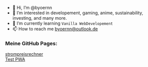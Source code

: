 - 👋 Hi, I’m @byoernn
- 👀 I’m interested in developement, gaming, anime, sustainability, investing, and many more.
- 🌱 I’m currently learning ```Vanilla WebDevelopement```
- 📫 How to reach me byoernn@outlook.de

<!---
byoernn/byoernn is a ✨ special ✨ repository because its `README.md` (this file) appears on your GitHub profile.
You can click the Preview link to take a look at your changes.
--->
  
### Meine GitHub Pages:
<a href="https://byoernn.github.io/strompreisrechner/" target="_blank">strompreisrechner</a>  
<a href="https://byoernn.github.io/TestPWA/" target="_blank">Test PWA</a>
